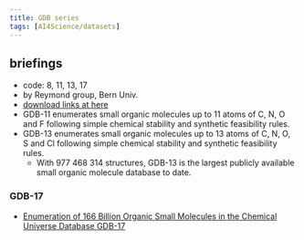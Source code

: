 ```yaml
---
title: GDB series
tags: [AI4Science/datasets]
---
```


## briefings

- code: 8, 11, 13, 17
- by Reymond group,  Bern Univ.
- [download links at here](https://gdb.unibe.ch/downloads/)
- GDB-11 enumerates small organic molecules up to 11 atoms of C, N, O and F following simple chemical stability and synthetic feasibility rules.  
- GDB-13 enumerates small organic molecules up to 13 atoms of C, N, O, S and Cl following simple chemical stability and synthetic feasibility rules.
	- With 977 468 314 structures, GDB-13 is the largest publicly available small organic molecule database to date.




### GDB-17
- [Enumeration of 166 Billion Organic Small Molecules in the Chemical Universe Database GDB-17](https://pubs.acs.org/doi/full/10.1021/ci300415d)





